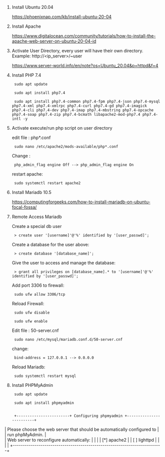 1. Install Ubuntu 20.04

    https://phoenixnap.com/kb/install-ubuntu-20-04

2. Install Apache

    https://www.digitalocean.com/community/tutorials/how-to-install-the-apache-web-server-on-ubuntu-20-04-id

3. Activate User Directory, every user will have their own directory. Example: http://<ip_server>/~user

    https://www.server-world.info/en/note?os=Ubuntu_20.04&p=httpd&f=4

4. Install PHP 7.4

        sudo apt update
        
        sudo apt install php7.4
                
        sudo apt install php7.4-common php7.4-fpm php7.4-json php7.4-mysql php7.4-xml php7.4-xmlrpc php7.4-curl php7.4-gd php7.4-imagick php7.4-cli php7.4-dev php7.4-imap php7.4-mbstring php7.4-opcache php7.4-soap php7.4-zip php7.4-bcmath libapache2-mod-php7.4 php7.4-intl -y

5. Activate execute/run php script on user directory

    edit file : php*.conf
    
        sudo nano /etc/apache2/mods-available/php*.conf
    
    Change : 
    
        php_admin_flag engine Off --> php_admin_flag engine On
        
    restart apache:
    
        sudo systemctl restart apache2
    
6. Install Mariadb 10.5
    
    https://computingforgeeks.com/how-to-install-mariadb-on-ubuntu-focal-fossa/
    
7. Remote Access Mariadb
    
   Create a special db user
    
        > create user '[username]'@'%' identified by '[user_passwd]';
    
   Create a database for the user above:
    
        > create database '[database_name]';
    
   Give the user to access and manage the database:
    
        > grant all privileges on [database_name].* to '[username]'@'%' identified by '[user_passwd]';
    
   Add port 3306 to firewall:
    
        sudo ufw allow 3306/tcp
   
   Reload Firewall:
    
        sudo ufw disable
    
        sudo ufw enable
    
   Edit file : 50-server.cnf
    
        sudo nano /etc/mysql/mariadb.conf.d/50-server.cnf
    
   change:

        bind-address = 127.0.0.1 --> 0.0.0.0
    
   Reload Mariadb:
    
        sudo systemctl restart mysql

8. Install PHPMyAdmin

        sudo apt update
        
        sudo apt install phpmyadmin
        
        
        +------------------------+ Configuring phpmyadmin +-------------------------+
 | Please choose the web server that should be automatically configured to   |
 | run phpMyAdmin.                                                           |  
 | Web server to reconfigure automatically:                                  |
 |                                                                           |
 |    [*] apache2                                                            |
 |    [ ] lighttpd                                                           |                                                 | 
 |                                 <ok>                                                                            |
 +---------------------------------------------------------------------------+
